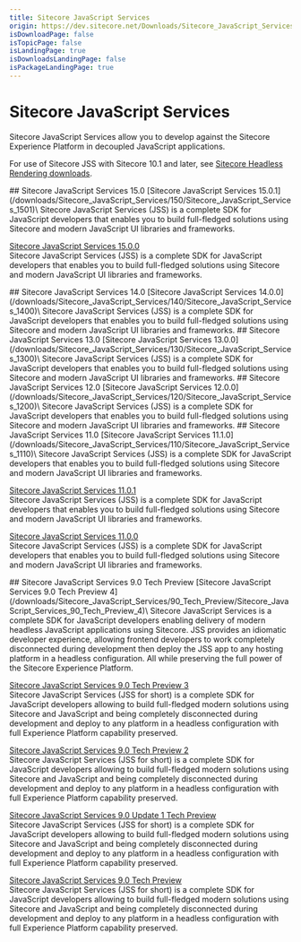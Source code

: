 ```yaml
---
title: Sitecore JavaScript Services
origin: https://dev.sitecore.net/Downloads/Sitecore_JavaScript_Services.aspx
isDownloadPage: false
isTopicPage: false
isLandingPage: true
isDownloadsLandingPage: false
isPackageLandingPage: true
---
```


# Sitecore JavaScript Services

Sitecore JavaScript Services allow you to develop against the Sitecore Experience Platform in decoupled JavaScript applications.

For use of Sitecore JSS with Sitecore 10.1 and later, see [Sitecore Headless Rendering downloads](~/link?_id=B5D60A30ADD1495C9B011E793AF6884F&_z=z).

<Card variant='outlineRaised' px={0} mb={8}>
<CardHeader>
## Sitecore JavaScript Services 15.0
</CardHeader>
<CardBody>
[Sitecore JavaScript Services 15.0.1](/downloads/Sitecore_JavaScript_Services/150/Sitecore_JavaScript_Services_1501)\
Sitecore JavaScript Services (JSS) is a complete SDK for JavaScript developers that enables you to build full-fledged solutions using Sitecore and modern JavaScript UI libraries and frameworks.

[Sitecore JavaScript Services 15.0.0](/downloads/Sitecore_JavaScript_Services/150/Sitecore_JavaScript_Services_1500)\
Sitecore JavaScript Services (JSS) is a complete SDK for JavaScript developers that enables you to build full-fledged solutions using Sitecore and modern JavaScript UI libraries and frameworks.


</CardBody>          
</Card>
<Card variant='outlineRaised' px={0} mb={8}>
<CardHeader>
## Sitecore JavaScript Services 14.0
</CardHeader>
<CardBody>
[Sitecore JavaScript Services 14.0.0](/downloads/Sitecore_JavaScript_Services/140/Sitecore_JavaScript_Services_1400)\
Sitecore JavaScript Services (JSS) is a complete SDK for JavaScript developers that enables you to build full-fledged solutions using Sitecore and modern JavaScript UI libraries and frameworks.


</CardBody>          
</Card>
<Card variant='outlineRaised' px={0} mb={8}>
<CardHeader>
## Sitecore JavaScript Services 13.0
</CardHeader>
<CardBody>
[Sitecore JavaScript Services 13.0.0](/downloads/Sitecore_JavaScript_Services/130/Sitecore_JavaScript_Services_1300)\
Sitecore JavaScript Services (JSS) is a complete SDK for JavaScript developers that enables you to build full-fledged solutions using Sitecore and modern JavaScript UI libraries and frameworks.


</CardBody>          
</Card>
<Card variant='outlineRaised' px={0} mb={8}>
<CardHeader>
## Sitecore JavaScript Services 12.0
</CardHeader>
<CardBody>
[Sitecore JavaScript Services 12.0.0](/downloads/Sitecore_JavaScript_Services/120/Sitecore_JavaScript_Services_1200)\
Sitecore JavaScript Services (JSS) is a complete SDK for JavaScript developers that enables you to build full-fledged solutions using Sitecore and modern JavaScript UI libraries and frameworks.


</CardBody>          
</Card>
<Card variant='outlineRaised' px={0} mb={8}>
<CardHeader>
## Sitecore JavaScript Services 11.0
</CardHeader>
<CardBody>
[Sitecore JavaScript Services 11.1.0](/downloads/Sitecore_JavaScript_Services/110/Sitecore_JavaScript_Services_1110)\
Sitecore JavaScript Services (JSS) is a complete SDK for JavaScript developers that enables you to build full-fledged solutions using Sitecore and modern JavaScript UI libraries and frameworks.

[Sitecore JavaScript Services 11.0.1](/downloads/Sitecore_JavaScript_Services/110/Sitecore_JavaScript_Services_1101)\
Sitecore JavaScript Services (JSS) is a complete SDK for JavaScript developers that enables you to build full-fledged solutions using Sitecore and modern JavaScript UI libraries and frameworks.

[Sitecore JavaScript Services 11.0.0](/downloads/Sitecore_JavaScript_Services/110/Sitecore_JavaScript_Services_1100)\
Sitecore JavaScript Services (JSS) is a complete SDK for JavaScript developers that enables you to build full-fledged solutions using Sitecore and modern JavaScript UI libraries and frameworks.


</CardBody>          
</Card>
<Card variant='outlineRaised' px={0} mb={8}>
<CardHeader>
## Sitecore JavaScript Services 9.0 Tech Preview
</CardHeader>
<CardBody>
[Sitecore JavaScript Services 9.0 Tech Preview 4](/downloads/Sitecore_JavaScript_Services/90_Tech_Preview/Sitecore_JavaScript_Services_90_Tech_Preview_4)\
Sitecore JavaScript Services is a complete SDK for JavaScript developers enabling delivery of modern headless JavaScript applications using Sitecore. JSS provides an idiomatic developer experience, allowing frontend developers to work completely disconnected during development then deploy the JSS app to any hosting platform in a headless configuration. All while preserving the full power of the Sitecore Experience Platform.

[Sitecore JavaScript Services 9.0 Tech Preview 3](/downloads/Sitecore_JavaScript_Services/90_Tech_Preview/Sitecore_JavaScript_Services_90_Tech_Preview_3)\
Sitecore JavaScript Services (JSS for short) is a complete SDK for JavaScript developers allowing to build full-fledged modern solutions using Sitecore and JavaScript and being completely disconnected during development and deploy to any platform in a headless configuration with full Experience Platform capability preserved.

[Sitecore JavaScript Services 9.0 Tech Preview 2](/downloads/Sitecore_JavaScript_Services/90_Tech_Preview/Sitecore_JavaScript_Services_90_Tech_Preview_2)\
Sitecore JavaScript Services (JSS for short) is a complete SDK for JavaScript developers allowing to build full-fledged modern solutions using Sitecore and JavaScript and being completely disconnected during development and deploy to any platform in a headless configuration with full Experience Platform capability preserved.

[Sitecore JavaScript Services 9.0 Update 1 Tech Preview](/downloads/Sitecore_JavaScript_Services/90_Tech_Preview/Sitecore_JavaScript_Services_90_Update_1_Tech_Preview)\
Sitecore JavaScript Services (JSS for short) is a complete SDK for JavaScript developers allowing to build full-fledged modern solutions using Sitecore and JavaScript and being completely disconnected during development and deploy to any platform in a headless configuration with full Experience Platform capability preserved.

[Sitecore JavaScript Services 9.0 Tech Preview](/downloads/Sitecore_JavaScript_Services/90_Tech_Preview/Sitecore_JavaScript_Services_90_Tech_Preview)\
Sitecore JavaScript Services (JSS for short) is a complete SDK for JavaScript developers allowing to build full-fledged modern solutions using Sitecore and JavaScript and being completely disconnected during development and deploy to any platform in a headless configuration with full Experience Platform capability preserved.


</CardBody>          
</Card>
